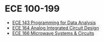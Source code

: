 # ECE 100-199
* [ECE 143 Programming for Data Analysis](Department/ECE/ECE100-199/ECE143.md)
* [ECE 164 Analog Integrated Circuit Design](Department/ECE/ECE100-199/ECE164.md)
* [ECE 166 Microwave Systems & Circuits](Department/ECE/ECE100-199/ECE166.md)
